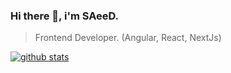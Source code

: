 ### Hi there 👋, i'm SAeeD.

> Frontend Developer.  (Angular, React, NextJs)

[![github stats](https://github-readme-stats.vercel.app/api?username=saeedboroo)](https://github.com/anuraghazra/github-readme-stats)
<!-- [![Top Langs](https://github-readme-stats.vercel.app/api/top-langs/?username=saeedboroo&layout=compact)](https://github.com/saeedboroo/github-readme-stats) -->

<!--
**SaeedBoroo/SaeedBoroo** is a ✨ _special_ ✨ repository because its `README.md` (this file) appears on your GitHub profile.

Here are some ideas to get you started:

- 🔭 I’m currently working on ...
- 🌱 I’m currently learning ...
- 👯 I’m looking to collaborate on ...
- 🤔 I’m looking for help with ...
- 💬 Ask me about ...
- 📫 How to reach me: ...
- 😄 Pronouns: ...
- ⚡ Fun fact: ...
-->
